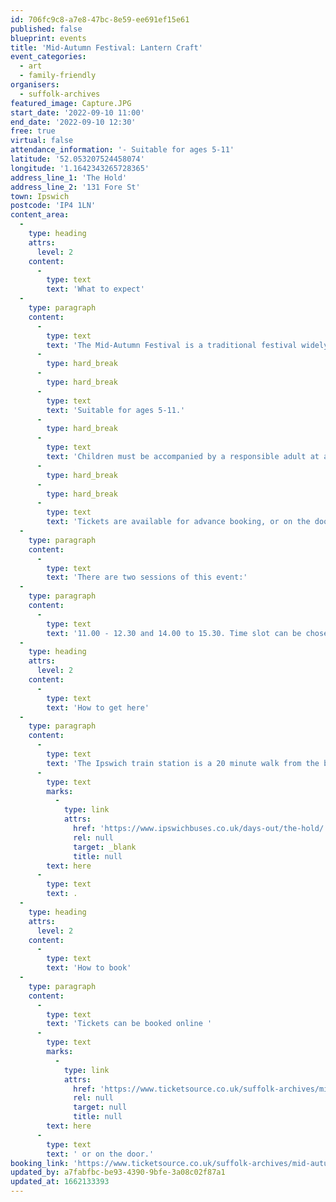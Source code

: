 ```yaml
---
id: 706fc9c8-a7e8-47bc-8e59-ee691ef15e61
published: false
blueprint: events
title: 'Mid-Autumn Festival: Lantern Craft'
event_categories:
  - art
  - family-friendly
organisers:
  - suffolk-archives
featured_image: Capture.JPG
start_date: '2022-09-10 11:00'
end_date: '2022-09-10 12:30'
free: true
virtual: false
attendance_information: '- Suitable for ages 5-11'
latitude: '52.053207524458074'
longitude: '1.1642343265728365'
address_line_1: 'The Hold'
address_line_2: '131 Fore St'
town: Ipswich
postcode: 'IP4 1LN'
content_area:
  -
    type: heading
    attrs:
      level: 2
    content:
      -
        type: text
        text: 'What to expect'
  -
    type: paragraph
    content:
      -
        type: text
        text: 'The Mid-Autumn Festival is a traditional festival widely celebrated in Asian countries such as Taiwan, Hong Kong, Singapore, Vietnam and China. Celebrate the festival through lantern craft and solving lantern riddles and learn its history and traditions through our mini display on Ipswich waterfront.'
      -
        type: hard_break
      -
        type: hard_break
      -
        type: text
        text: 'Suitable for ages 5-11.'
      -
        type: hard_break
      -
        type: text
        text: 'Children must be accompanied by a responsible adult at all times.'
      -
        type: hard_break
      -
        type: hard_break
      -
        type: text
        text: 'Tickets are available for advance booking, or on the door.'
  -
    type: paragraph
    content:
      -
        type: text
        text: 'There are two sessions of this event:'
  -
    type: paragraph
    content:
      -
        type: text
        text: '11.00 - 12.30 and 14.00 to 15.30. Time slot can be chosen on the booking page.'
  -
    type: heading
    attrs:
      level: 2
    content:
      -
        type: text
        text: 'How to get here'
  -
    type: paragraph
    content:
      -
        type: text
        text: 'The Ipswich train station is a 20 minute walk from the building and if you''re travelling by bus then find out which bus routes you can take to get you to The Hold '
      -
        type: text
        marks:
          -
            type: link
            attrs:
              href: 'https://www.ipswichbuses.co.uk/days-out/the-hold/'
              rel: null
              target: _blank
              title: null
        text: here
      -
        type: text
        text: .
  -
    type: heading
    attrs:
      level: 2
    content:
      -
        type: text
        text: 'How to book'
  -
    type: paragraph
    content:
      -
        type: text
        text: 'Tickets can be booked online '
      -
        type: text
        marks:
          -
            type: link
            attrs:
              href: 'https://www.ticketsource.co.uk/suffolk-archives/mid-autumn-festival-lantern-craft/e-yvvqpj'
              rel: null
              target: null
              title: null
        text: here
      -
        type: text
        text: ' or on the door.'
booking_link: 'https://www.ticketsource.co.uk/suffolk-archives/mid-autumn-festival-lantern-craft/e-yvvqpj'
updated_by: a7fabfbc-be93-4390-9bfe-3a08c02f87a1
updated_at: 1662133393
---
```

